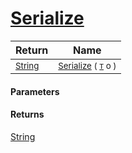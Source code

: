 # [Serialize](./NetCoreSerializationHelper--Serialize.md)



| Return | Name | 
| --- | --- | 
| <sub>[String](https://docs.microsoft.com/en-us/dotnet/api/System.String)</sub> | <sub>[Serialize](./NetCoreSerializationHelper--Serialize.md) ( [`T`](./NetCoreSerializationHelper--Serialize.md) o )</sub> | 


#### Parameters

#### Returns
[String](https://docs.microsoft.com/en-us/dotnet/api/System.String)<br>
